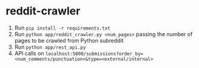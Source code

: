 # reddit-crawler

1. Run `pip install -r requirements.txt`
2. Run `python app/reddit_crawler.py <num_pages>` passing the number of pages to be crawled from Python subreddit
3. Run `python app/rest_api.py`
4. API calls on `localhost:5000/submissions?order_by=<num_comments/punctuation>&type=<external/internal>`
